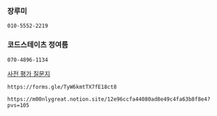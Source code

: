 ### 장루미

```phone
010-5552-2219
```

### 코드스테이츠 정여름

```phone
070-4896-1134
```

[사전 평가 질문지](https://forms.gle/TyW6kmtTX7fE18ct8)

```
https://forms.gle/TyW6kmtTX7fE18ct8
```

```수강생
https://m00nlygreat.notion.site/12e96ccfa44080ad8e49c4fa63b8f8e4?pvs=105
```

```

```
